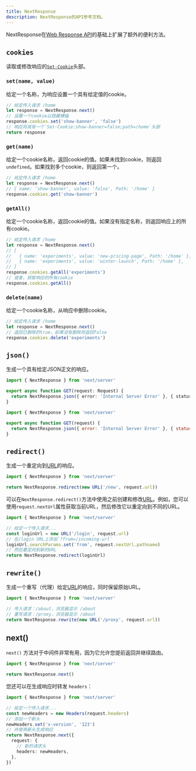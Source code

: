 ```yaml
---
title: NextResponse
description: NextResponse的API参考文档。
---
```




NextResponse在[Web Response API](https://developer.mozilla.org/docs/Web/API/Response)的基础上扩展了额外的便利方法。

## `cookies`

读取或修改响应的[`Set-Cookie`](https://developer.mozilla.org/docs/Web/HTTP/Headers/Set-Cookie)头部。

### `set(name, value)`

给定一个名称，为响应设置一个具有给定值的cookie。

```ts
// 给定传入请求 /home
let response = NextResponse.next()
// 设置一个cookie以隐藏横幅
response.cookies.set('show-banner', 'false')
// 响应将具有一个`Set-Cookie:show-banner=false;path=/home`头部
return response
```

### `get(name)`

给定一个cookie名称，返回cookie的值。如果未找到cookie，则返回`undefined`。如果找到多个cookie，则返回第一个。

```ts
// 给定传入请求 /home
let response = NextResponse.next()
// { name: 'show-banner', value: 'false', Path: '/home' }
response.cookies.get('show-banner')
```

### `getAll()`

给定一个cookie名称，返回cookie的值。如果没有指定名称，则返回响应上的所有cookie。

```ts
// 给定传入请求 /home
let response = NextResponse.next()
// [
//   { name: 'experiments', value: 'new-pricing-page', Path: '/home' },
//   { name: 'experiments', value: 'winter-launch', Path: '/home' },
// ]
response.cookies.getAll('experiments')
// 或者，获取响应的所有cookie
response.cookies.getAll()
```

### `delete(name)`

给定一个cookie名称，从响应中删除cookie。

```ts
// 给定传入请求 /home
let response = NextResponse.next()
// 返回已删除的true，如果没有删除则返回false
response.cookies.delete('experiments')
```

## `json()`

生成一个具有给定JSON正文的响应。

```ts filename="app/api/route.ts" switcher
import { NextResponse } from 'next/server'

export async function GET(request: Request) {
  return NextResponse.json({ error: 'Internal Server Error' }, { status: 500 })
}
```

```js filename="app/api/route.js" switcher
import { NextResponse } from 'next/server'

export async function GET(request) {
  return NextResponse.json({ error: 'Internal Server Error' }, { status: 500 })
}
```

## `redirect()`

生成一个重定向到[URL](https://developer.mozilla.org/docs/Web/API/URL)的响应。

```ts
import { NextResponse } from 'next/server'

return NextResponse.redirect(new URL('/new', request.url))
```

可以在`NextResponse.redirect()`方法中使用之前创建和修改[URL](https://developer.mozilla.org/docs/Web/API/URL)。例如，您可以使用`request.nextUrl`属性获取当前URL，然后修改它以重定向到不同的URL。

```ts
import { NextResponse } from 'next/server'

// 给定一个传入请求...
const loginUrl = new URL('/login', request.url)
// 在/login URL上添加`?from=/incoming-url`
loginUrl.searchParams.set('from', request.nextUrl.pathname)
// 然后重定向到新的URL
return NextResponse.redirect(loginUrl)
```

## `rewrite()`

生成一个重写（代理）给定[URL](https://developer.mozilla.org/docs/Web/API/URL)的响应，同时保留原始URL。

```ts
import { NextResponse } from 'next/server'

// 传入请求：/about，浏览器显示 /about
// 重写请求：/proxy，浏览器显示 /about
return NextResponse.rewrite(new URL('/proxy', request.url))
```
## next()

`next()` 方法对于中间件非常有用，因为它允许您提前返回并继续路由。

```ts
import { NextResponse } from 'next/server'

return NextResponse.next()
```

您还可以在生成响应时转发 `headers`：

```ts
import { NextResponse } from 'next/server'

// 给定一个传入请求...
const newHeaders = new Headers(request.headers)
// 添加一个新头
newHeaders.set('x-version', '123')
// 并使用新头生成响应
return NextResponse.next({
  request: {
    // 新的请求头
    headers: newHeaders,
  },
})
```